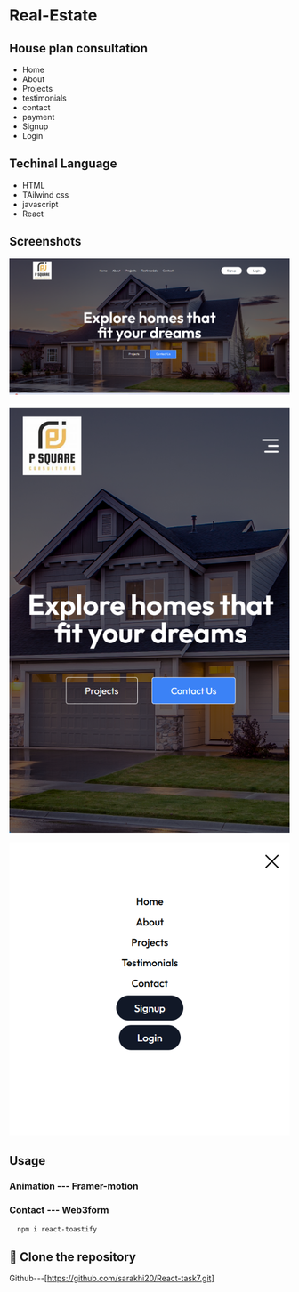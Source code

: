 
# Real-Estate
## House plan consultation

- Home
- About
- Projects
- testimonials
- contact
- payment
- Signup
- Login


## Techinal Language
- HTML
- TAilwind css
- javascript
- React
## Screenshots

![App Screenshot](https://github.com/sarakhi20/Real-Estate/blob/main/Images/Screenshot%202024-12-02%20080939.png)

![App Screenshot](https://github.com/sarakhi20/Real-Estate/blob/main/Images/Screenshot%202024-12-02%20081006.png)

![App Screenshot](https://github.com/sarakhi20/Real-Estate/blob/main/Images/Screenshot%202024-12-02%20081051.png)


## Usage

### Animation --- Framer-motion
### Contact --- Web3form
      npm i react-toastify


## 🔗 Clone the repository

Github---[https://github.com/sarakhi20/React-task7.git]
      


